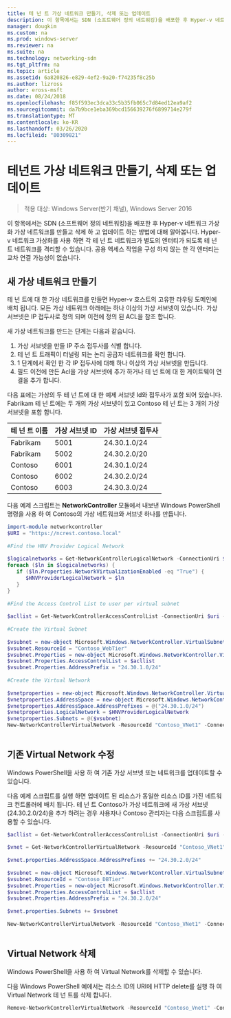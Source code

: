 ```yaml
---
title: 테 넌 트 가상 네트워크 만들기, 삭제 또는 업데이트
description: 이 항목에서는 SDN (소프트웨어 정의 네트워킹)을 배포한 후 Hyper-v 네트워크 가상화 가상 네트워크를 만들고 삭제 하 고 업데이트 하는 방법에 대해 알아봅니다. Hyper-v 네트워크 가상화를 사용 하면 각 테 넌 트 네트워크가 별도의 엔터티가 되도록 테 넌 트 네트워크를 격리할 수 있습니다. 공용 액세스 작업을 구성 하지 않는 한 각 엔터티는 교차 연결 가능성이 없습니다.
manager: dougkim
ms.custom: na
ms.prod: windows-server
ms.reviewer: na
ms.suite: na
ms.technology: networking-sdn
ms.tgt_pltfrm: na
ms.topic: article
ms.assetid: 6a820826-e829-4ef2-9a20-f74235f8c25b
ms.author: lizross
author: eross-msft
ms.date: 08/24/2018
ms.openlocfilehash: f85f593ec3dca33c5b35fb065c7d84ed12ea9af2
ms.sourcegitcommit: da7b9bce1eba369bcd156639276f6899714e279f
ms.translationtype: MT
ms.contentlocale: ko-KR
ms.lasthandoff: 03/26/2020
ms.locfileid: "80309821"
---
```

# <a name="create-delete-or-update-tenant-virtual-networks"></a>테넌트 가상 네트워크 만들기, 삭제 또는 업데이트

>적용 대상: Windows Server(반기 채널), Windows Server 2016

이 항목에서는 SDN (소프트웨어 정의 네트워킹)을 배포한 후 Hyper-v 네트워크 가상화 가상 네트워크를 만들고 삭제 하 고 업데이트 하는 방법에 대해 알아봅니다. Hyper-v 네트워크 가상화를 사용 하면 각 테 넌 트 네트워크가 별도의 엔터티가 되도록 테 넌 트 네트워크를 격리할 수 있습니다. 공용 액세스 작업을 구성 하지 않는 한 각 엔터티는 교차 연결 가능성이 없습니다.   
  
## <a name="create-a-new-virtual-network"></a>새 가상 네트워크 만들기  
테 넌 트에 대 한 가상 네트워크를 만들면 Hyper-v 호스트의 고유한 라우팅 도메인에 배치 됩니다. 모든 가상 네트워크 아래에는 하나 이상의 가상 서브넷이 있습니다. 가상 서브넷은 IP 접두사로 정의 되며 이전에 정의 된 ACL을 참조 합니다.  

새 가상 네트워크를 만드는 단계는 다음과 같습니다.

1. 가상 서브넷을 만들 IP 주소 접두사를 식별 합니다.   
2. 테 넌 트 트래픽이 터널링 되는 논리 공급자 네트워크를 확인 합니다.   
3. 1 단계에서 확인 한 각 IP 접두사에 대해 하나 이상의 가상 서브넷을 만듭니다. 
4. 필드 이전에 만든 Acl을 가상 서브넷에 추가 하거나 테 넌 트에 대 한 게이트웨이 연결을 추가 합니다. 

다음 표에는 가상의 두 테 넌 트에 대 한 예제 서브넷 Id와 접두사가 포함 되어 있습니다. Fabrikam 테 넌 트에는 두 개의 가상 서브넷이 있고 Contoso 테 넌 트는 3 개의 가상 서브넷을 포함 합니다.  
 
  
테 넌 트 이름  |가상 서브넷 ID  |가상 서브넷 접두사    
---------|---------|---------  
Fabrikam    |5001         |24.30.1.0/24           
Fabrikam     |5002         | 24.30.2.0/20          
Contoso    |6001         |  24.30.1.0/24         
Contoso    | 6002        |  24.30.2.0/24         
Contoso     | 6003        | 24.30.3.0/24          
  
다음 예제 스크립트는 **NetworkController** 모듈에서 내보낸 Windows PowerShell 명령을 사용 하 여 Contoso의 가상 네트워크와 서브넷 하나를 만듭니다.   
  
```Powershell  
import-module networkcontroller  
$URI = "https://ncrest.contoso.local"  
  
#Find the HNV Provider Logical Network  
  
$logicalnetworks = Get-NetworkControllerLogicalNetwork -ConnectionUri $uri  
foreach ($ln in $logicalnetworks) {  
   if ($ln.Properties.NetworkVirtualizationEnabled -eq "True") {  
      $HNVProviderLogicalNetwork = $ln  
   }  
}   
  
#Find the Access Control List to user per virtual subnet  
  
$acllist = Get-NetworkControllerAccessControlList -ConnectionUri $uri -ResourceId "AllowAll"  
  
#Create the Virtual Subnet  
  
$vsubnet = new-object Microsoft.Windows.NetworkController.VirtualSubnet  
$vsubnet.ResourceId = "Contoso_WebTier"  
$vsubnet.Properties = new-object Microsoft.Windows.NetworkController.VirtualSubnetProperties  
$vsubnet.Properties.AccessControlList = $acllist  
$vsubnet.Properties.AddressPrefix = "24.30.1.0/24"  
  
#Create the Virtual Network  
  
$vnetproperties = new-object Microsoft.Windows.NetworkController.VirtualNetworkProperties  
$vnetproperties.AddressSpace = new-object Microsoft.Windows.NetworkController.AddressSpace  
$vnetproperties.AddressSpace.AddressPrefixes = @("24.30.1.0/24")  
$vnetproperties.LogicalNetwork = $HNVProviderLogicalNetwork  
$vnetproperties.Subnets = @($vsubnet)  
New-NetworkControllerVirtualNetwork -ResourceId "Contoso_VNet1" -ConnectionUri $uri -Properties $vnetproperties  
  
```  
  
## <a name="modify-an-existing-virtual-network"></a>기존 Virtual Network 수정  
Windows PowerShell을 사용 하 여 기존 가상 서브넷 또는 네트워크를 업데이트할 수 있습니다.   
  
다음 예제 스크립트를 실행 하면 업데이트 된 리소스가 동일한 리소스 ID를 가진 네트워크 컨트롤러에 배치 됩니다. 테 넌 트 Contoso가 가상 네트워크에 새 가상 서브넷 (24.30.2.0/24)을 추가 하려는 경우 사용자나 Contoso 관리자는 다음 스크립트를 사용할 수 있습니다.  
  
```PowerShell  
$acllist = Get-NetworkControllerAccessControlList -ConnectionUri $uri -ResourceId "AllowAll"  
  
$vnet = Get-NetworkControllerVirtualNetwork -ResourceId "Contoso_VNet1" -ConnectionUri $uri  
  
$vnet.properties.AddressSpace.AddressPrefixes += "24.30.2.0/24"  
  
$vsubnet = new-object Microsoft.Windows.NetworkController.VirtualSubnet  
$vsubnet.ResourceId = "Contoso_DBTier"  
$vsubnet.Properties = new-object Microsoft.Windows.NetworkController.VirtualSubnetProperties  
$vsubnet.Properties.AccessControlList = $acllist  
$vsubnet.Properties.AddressPrefix = "24.30.2.0/24"  
  
$vnet.properties.Subnets += $vsubnet  
  
New-NetworkControllerVirtualNetwork -ResourceId "Contoso_VNet1" -ConnectionUri $uri -properties $vnet.properties  
  
```  
  
## <a name="delete-a-virtual-network"></a>Virtual Network 삭제  
  
Windows PowerShell을 사용 하 여 Virtual Network를 삭제할 수 있습니다.  
  
다음 Windows PowerShell 예에서는 리소스 ID의 URI에 HTTP delete를 실행 하 여 Virtual Network 테 넌 트를 삭제 합니다.  

```PowerShell  
Remove-NetworkControllerVirtualNetwork -ResourceId "Contoso_Vnet1" -ConnectionUri $uri  
```

